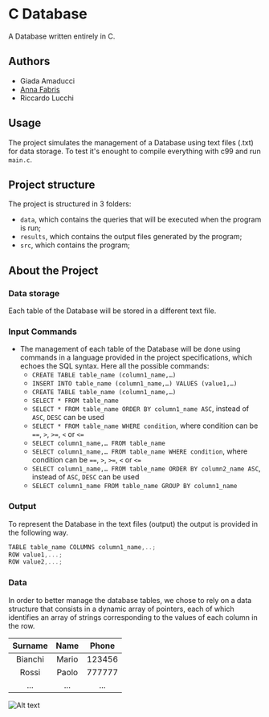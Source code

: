 # C Database
A Database written entirely in C.

## Authors
* Giada Amaducci
* [Anna Fabris](https://github.com/annafabris)
* Riccardo Lucchi

## Usage
The project simulates the management of a Database using text files (.txt) for data storage. To test it's enought to compile everything with c99 and run `main.c`.

## Project structure
The project is structured in 3 folders:

- `data`, which contains the queries that will be executed when the program is run;
- `results`, which contains the output files generated by the program;
- `src`, which contains the program;

## About the Project

### Data storage
Each table of the Database will be stored in a different text file.

### Input Commands
- The management of each table of the Database will be done using commands in a language provided in the project specifications, which echoes the SQL syntax.
Here all the possible commands:
    - `CREATE TABLE table_name (column1_name,…)` 
    - `INSERT INTO table_name (column1_name,…) VALUES (value1,…)` 
    - `CREATE TABLE table_name (column1_name,…)` 
    - `SELECT * FROM table_name` 
    - `SELECT * FROM table_name ORDER BY column1_name ASC`, instead of `ASC`, `DESC` can be used
    - `SELECT * FROM table_name WHERE condition`, where condition can be `==`, `>`, `>=`, `<` or `<=`
    - `SELECT column1_name,… FROM table_name` 
    - `SELECT column1_name,… FROM table_name WHERE condition`, where condition can be `==`, `>`, `>=`, `<` or `<=`
    - `SELECT column1_name,… FROM table_name ORDER BY column2_name ASC`, instead of `ASC`, `DESC` can be used
    - `SELECT column1_name FROM table_name GROUP BY column1_name`
### Output
To represent the Database in the text files (output) the output is provided in the following way.
```c 
TABLE table_name COLUMNS column1_name,..; 
ROW value1,...;
ROW value2,...;
```

### Data
In order to better manage the database tables, we chose to rely on a data structure that consists in a dynamic array of pointers, each of which identifies an array of strings corresponding to the values of each column in the row.

| Surname |  Name |  Phone |
|:-------:|:-----:|:------:|
| Bianchi | Mario | 123456 |
|  Rossi  | Paolo | 777777 |
|   ...   |  ...  |   ...  |

![Alt text](C_Database?raw=true)